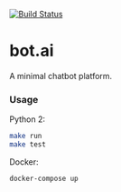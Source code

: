 [![Build Status](https://img.shields.io/travis/mlucchini/bot.ai.svg)](https://travis-ci.org/mlucchini/bot.ai)

# bot.ai

A minimal chatbot platform.

### Usage

Python 2:

```sh
make run
make test
```

Docker:

```sh
docker-compose up
```
